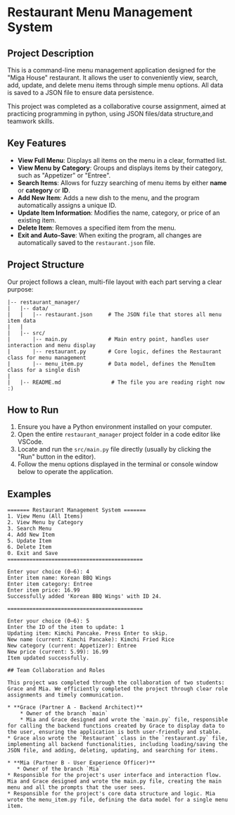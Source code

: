 # Restaurant Menu Management System

## Project Description

This is a command-line menu management application designed for the "Miga House" restaurant. It allows the user to conveniently view, search, add, update, and delete menu items through simple menu options. All data is saved to a JSON file to ensure data persistence.

This project was completed as a collaborative course assignment, aimed at practicing programming in python, using JSON files/data structure,and teamwork skills.

## Key Features

* **View Full Menu**: Displays all items on the menu in a clear, formatted list.
* **View Menu by Category**: Groups and displays items by their category, such as "Appetizer" or "Entree".
* **Search Items**: Allows for fuzzy searching of menu items by either **name** or **category** or **ID**.
* **Add New Item**: Adds a new dish to the menu, and the program automatically assigns a unique ID.
* **Update Item Information**: Modifies the name, category, or price of an existing item.
* **Delete Item**: Removes a specified item from the menu.
* **Exit and Auto-Save**: When exiting the program, all changes are automatically saved to the `restaurant.json` file.

## Project Structure

Our project follows a clean, multi-file layout with each part serving a clear purpose:

```
|-- restaurant_manager/
|   |-- data/
|   |   |-- restaurant.json     # The JSON file that stores all menu item data
|   |
|   |-- src/
|       |-- main.py             # Main entry point, handles user interaction and menu display
|       |-- restaurant.py       # Core logic, defines the Restaurant class for menu management
|       |-- menu_item.py        # Data model, defines the MenuItem class for a single dish
|
|   |-- README.md                # The file you are reading right now :)
```
## How to Run

1.  Ensure you have a Python environment installed on your computer.
2.  Open the entire `restaurant_manager` project folder in a code editor like VSCode.
3.  Locate and run the `src/main.py` file directly (usually by clicking the "Run" button in the editor).
4.  Follow the menu options displayed in the terminal or console window below to operate the application.

## Examples
```text
======= Restaurant Management System =======
1. View Menu (All Items)
2. View Menu by Category
3. Search Menu
4. Add New Item
5. Update Item
6. Delete Item
0. Exit and Save
===========================================

Enter your choice (0–6): 4
Enter item name: Korean BBQ Wings
Enter item category: Entree
Enter item price: 16.99
Successfully added 'Korean BBQ Wings' with ID 24.

===========================================

Enter your choice (0–6): 5
Enter the ID of the item to update: 1
Updating item: Kimchi Pancake. Press Enter to skip.
New name (current: Kimchi Pancake): Kimchi Fried Rice
New category (current: Appetizer): Entree
New price (current: 5.99): 16.99
Item updated successfully.

## Team Collaboration and Roles

This project was completed through the collaboration of two students: Grace and Mia. We efficiently completed the project through clear role assignments and timely communication.

* **Grace (Partner A - Backend Architect)**
    * Owner of the branch `main`
    * Mia and Grace designed and wrote the `main.py` file, responsible for calling the backend functions created by Grace to display data to the user, ensuring the application is both user-friendly and stable.
* Grace also wrote the `Restaurant` class in the `restaurant.py` file, implementing all backend functionalities, including loading/saving the JSON file, and adding, deleting, updating, and searching for items.

* **Mia (Partner B - User Experience Officer)**
   * Owner of the branch `Mia`
* Responsible for the project's user interface and interaction flow. Mia and Grace designed and wrote the main.py file, creating the main menu and all the prompts that the user sees. 
* Responsible for the project's core data structure and logic. Mia wrote the menu_item.py file, defining the data model for a single menu item.
